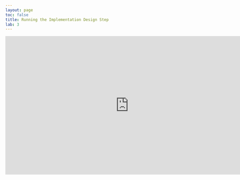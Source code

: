 ```yaml
---
layout: page
toc: false
title: Running the Implementation Design Step
lab: 3
---
```


<iframe width="768" height="432" src="https://www.youtube.com/embed/2gyxHxjWn7g?rel=0" frameborder="0" allow="accelerometer; autoplay; encrypted-media; gyroscope; picture-in-picture" allowfullscreen></iframe>